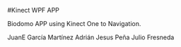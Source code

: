 ﻿#Kinect WPF APP

Biodomo APP using Kinect One to Navigation.

JuanE García Martínez
Adrián Jesus Peña
Julio Fresneda